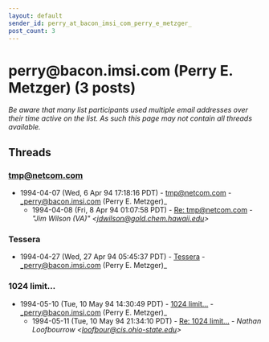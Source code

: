 ```yaml
---
layout: default
sender_id: perry_at_bacon_imsi_com_perry_e_metzger_
post_count: 3
---
```


# perry<span>@</span>bacon.imsi.com (Perry E. Metzger) (3 posts)

_Be aware that many list participants used multiple email addresses over their time active on the list. As such this page may not contain all threads available._

## Threads

### tmp@netcom.com
+ 1994-04-07 (Wed, 6 Apr 94 17:18:16 PDT) - [tmp@netcom.com](/archive/1994/04/05480717d622cc89a414e5965fc110e331e9ccf6de732bf37cbf7f921997b848) - _perry@bacon.imsi.com (Perry E. Metzger)_
  + 1994-04-08 (Fri, 8 Apr 94 01:07:58 PDT) - [Re: tmp@netcom.com](/archive/1994/04/184b51ace35ee4eb6fc1fd6f5a4d914ca15f4389cfc04425632ecb547bf5d766) - _"Jim Wilson (VA)" \<jdwilson@gold.chem.hawaii.edu\>_

### Tessera
+ 1994-04-27 (Wed, 27 Apr 94 05:45:37 PDT) - [Tessera](/archive/1994/04/632721a034087f9a774d0b8eb4c488255f17e2813754828ac3408d4a683e9e55) - _perry@bacon.imsi.com (Perry E. Metzger)_

### 1024 limit...
+ 1994-05-10 (Tue, 10 May 94 14:30:49 PDT) - [1024 limit...](/archive/1994/05/f36f8af98c062063a03a32ff9ddc2c974e366df74a3cc7ffdd1bb812e38b5e5c) - _perry@bacon.imsi.com (Perry E. Metzger)_
  + 1994-05-11 (Tue, 10 May 94 21:34:10 PDT) - [Re: 1024 limit...](/archive/1994/05/acd54f92314e5df0dd9a4f1bcd77d7d0f1a9d452b6e4800f28ad03cdf5e9e27f) - _Nathan Loofbourrow \<loofbour@cis.ohio-state.edu\>_

